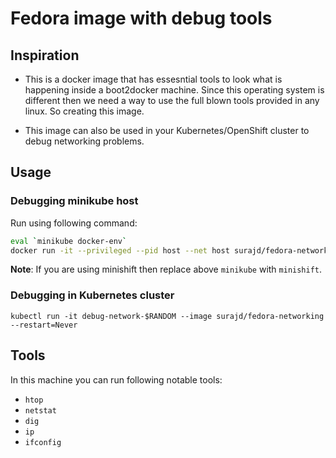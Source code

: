 # Fedora image with debug tools

## Inspiration

- This is a docker image that has essesntial tools to look what is happening inside a boot2docker machine. Since this operating system is
different then we need a way to use the full blown tools provided in any linux. So creating this image.

- This image can also be used in your Kubernetes/OpenShift cluster to debug networking problems.

## Usage

### Debugging minikube host

Run using following command:

```bash
eval `minikube docker-env`
docker run -it --privileged --pid host --net host surajd/fedora-networking bash
```

**Note**: If you are using minishift then replace above `minikube` with `minishift`.

### Debugging in Kubernetes cluster

```
kubectl run -it debug-network-$RANDOM --image surajd/fedora-networking --restart=Never
```

## Tools

In this machine you can run following notable tools:

- `htop`
- `netstat`
- `dig`
- `ip`
- `ifconfig`
